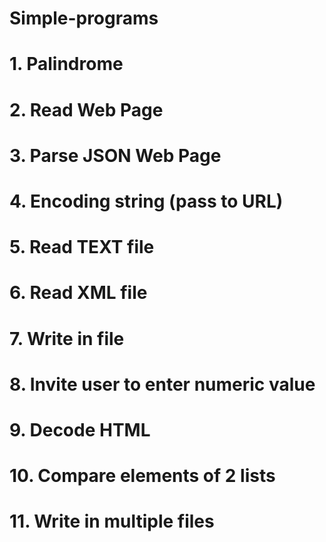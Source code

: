 # Simple-programs

# 1. Palindrome 
# 2. Read Web Page
# 3. Parse JSON Web Page
# 4. Encoding string (pass to URL)
# 5. Read TEXT file
# 6. Read XML file
# 7. Write in file
# 8. Invite user to enter numeric value
# 9. Decode HTML 
# 10. Compare elements of 2 lists
# 11. Write in multiple files
